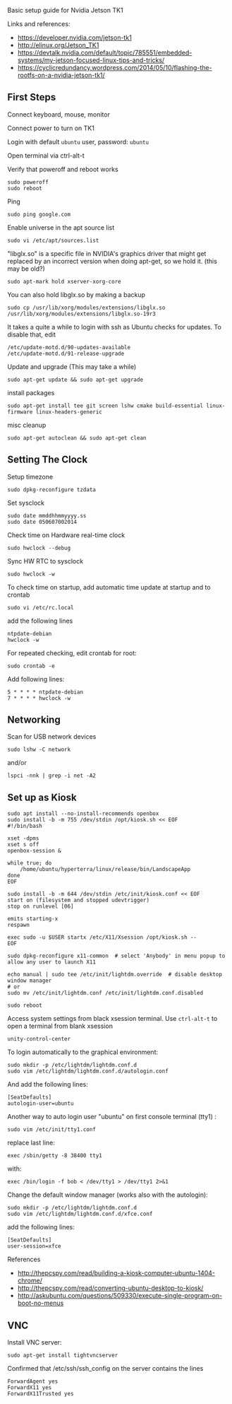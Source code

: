 Basic setup guide for Nvidia Jetson TK1

Links and references:

- https://developer.nvidia.com/jetson-tk1
- http://elinux.org/Jetson_TK1
- https://devtalk.nvidia.com/default/topic/785551/embedded-systems/my-jetson-focused-linux-tips-and-tricks/
- https://cyclicredundancy.wordpress.com/2014/05/10/flashing-the-rootfs-on-a-nvidia-jetson-tk1/


## First Steps

Connect keyboard, mouse, monitor

Connect power to turn on TK1

Login with default `ubuntu` user, password: `ubuntu`

Open terminal via ctrl-alt-t

Verify that poweroff and reboot works

    sudo poweroff
    sudo reboot

Ping

    sudo ping google.com

Enable universe in the apt source list

    sudo vi /etc/apt/sources.list

"libglx.so" is a specific file in NVIDIA's graphics driver that might get replaced by an incorrect version when doing apt-get, so we hold it. (this may be old?)
    
    sudo apt-mark hold xserver-xorg-core

You can also hold libglx.so by making a backup

    sudo cp /usr/lib/xorg/modules/extensions/libglx.so /usr/lib/xorg/modules/extensions/libglx.so-19r3

It takes a quite a while to login with ssh as Ubuntu checks for updates. To disable that, edit

    /etc/update-motd.d/90-updates-available
    /etc/update-motd.d/91-release-upgrade    

Update and upgrade (This may take a while)

    sudo apt-get update && sudo apt-get upgrade

install packages

    sudo apt-get install tee git screen lshw cmake build-essential linux-firmware linux-headers-generic

misc cleanup

    sudo apt-get autoclean && sudo apt-get clean



## Setting The Clock

Setup timezone

    sudo dpkg-reconfigure tzdata

Set sysclock

    sudo date mmddhhmmyyyy.ss
    sudo date 050607002014

Check time on Hardware real-time clock

    sudo hwclock --debug

Sync HW RTC to sysclock

    sudo hwclock -w    

To check time on startup, add automatic time update at startup and to crontab

    sudo vi /etc/rc.local
    
add the following lines

    ntpdate-debian
    hwclock -w
    
For repeated checking, edit crontab for root:

    sudo crontab -e
    
Add following lines:

    5 * * * * ntpdate-debian
    7 * * * * hwclock -w    



## Networking

Scan for USB network devices

    sudo lshw -C network

and/or

    lspci -nnk | grep -i net -A2





## Set up as Kiosk

    sudo apt install --no-install-recommends openbox
    sudo install -b -m 755 /dev/stdin /opt/kiosk.sh << EOF
    #!/bin/bash

    xset -dpms
    xset s off
    openbox-session &

    while true; do
        /home/ubuntu/hyperterra/linux/release/bin/LandscapeApp
    done
    EOF

    sudo install -b -m 644 /dev/stdin /etc/init/kiosk.conf << EOF
    start on (filesystem and stopped udevtrigger)
    stop on runlevel [06]

    emits starting-x
    respawn

    exec sudo -u $USER startx /etc/X11/Xsession /opt/kiosk.sh --
    EOF

    sudo dpkg-reconfigure x11-common  # select 'Anybody' in menu popup to allow any user to launch X11

    echo manual | sudo tee /etc/init/lightdm.override  # disable desktop window manager
    # or
    sudo mv /etc/init/lightdm.conf /etc/init/lightdm.conf.disabled

    sudo reboot


Access system settings from black xsession terminal. Use `ctrl-alt-t` to open a terminal from blank xsession

    unity-control-center

To login automatically to the graphical environment:

    sudo mkdir -p /etc/lightdm/lightdm.conf.d
    sudo vim /etc/lightdm/lightdm.conf.d/autologin.conf

And add the following lines:

    [SeatDefaults]
    autologin-user=ubuntu

Another way to auto login user "ubuntu" on first console terminal (tty1) :

    sudo vim /etc/init/tty1.conf

replace last line:

    exec /sbin/getty -8 38400 tty1

with:

    exec /bin/login -f bob < /dev/tty1 > /dev/tty1 2>&1    

Change the default window manager (works also with the autologin):

    sudo mkdir -p /etc/lightdm/lightdm.conf.d
    sudo vim /etc/lightdm/lightdm.conf.d/xfce.conf

add the following lines:

    [SeatDefaults]
    user-session=xfce


References

- http://thepcspy.com/read/building-a-kiosk-computer-ubuntu-1404-chrome/
- http://thepcspy.com/read/converting-ubuntu-desktop-to-kiosk/
- http://askubuntu.com/questions/509330/execute-single-program-on-boot-no-menus




## VNC

Install VNC server:

    sudo apt-get install tightvncserver

Confirmed that /etc/ssh/ssh_config on the server contains the lines

    ForwardAgent yes
    ForwardX11 yes
    ForwardX11Trusted yes

